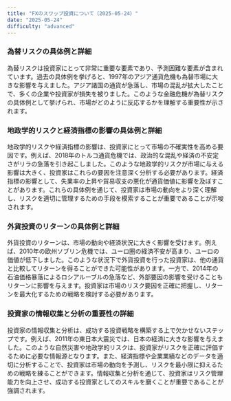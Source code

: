 ```yaml
---
title: "FXのスワップ投資について（2025-05-24）"
date: "2025-05-24"
difficulty: "advanced"
---
```


### 為替リスクの具体例と詳細

為替リスクは投資家にとって非常に重要な要素であり、予測困難な要素が含まれています。過去の具体例を挙げると、1997年のアジア通貨危機も為替市場に大きな影響を与えました。アジア諸国の通貨が急落し、市場の混乱が拡大したことで、多くの企業や投資家が損失を被りました。このような金融危機が為替リスクの具体例として挙げられ、市場がどのように反応するかを理解する重要性が示されます。

### 地政学的リスクと経済指標の影響の具体例と詳細

地政学的リスクや経済指標の影響は、投資家にとって市場の不確実性を高める要因です。例えば、2018年のトルコ通貨危機では、政治的な混乱や経済の不安定さがリラの急落を引き起こしました。このような地政学的リスクが市場に与える影響は大きく、投資家はこれらの要因を注意深く分析する必要があります。経済指標の影響として、失業率の上昇や貿易収支の悪化が通貨価値に影響を及ぼすことがあります。これらの具体例を通じて、投資家は市場の動向をより深く理解し、リスクを適切に管理するための手段を模索することが重要であることが示唆されます。

### 外貨投資のリターンの具体例と詳細

外貨投資のリターンは、市場の動向や経済状況に大きく影響を受けます。例えば、2010年の欧州ソブリン危機では、ユーロ圏の経済不安が高まり、ユーロの価値が低下しました。このような状況下で外貨投資を行った投資家は、他の通貨と比較してリターンを得ることができた可能性があります。一方で、2014年の石油価格暴落によるロシアルーブルの急落など、外部要因の影響を受けることもリターンに影響を与えます。投資家は市場のリスク要因を正確に把握し、リターンを最大化するための戦略を検討する必要があります。

### 投資家の情報収集と分析の重要性の詳細

投資家の情報収集と分析は、成功する投資戦略を構築する上で欠かせないステップです。例えば、2011年の東日本大震災では、日本の経済に大きな影響を与えました。このような自然災害や地政学的リスクは、投資家がリスクを正確に評価するために必要な情報源となります。また、経済指標や企業業績などのデータを適切に分析することで、投資家は市場の動向を予測し、リスクを最小限に抑えるための戦略を練ることができます。情報収集と分析を通じて、投資家はリスク管理能力を向上させ、成功する投資家としてのスキルを磨くことが重要であることが強調されます。
